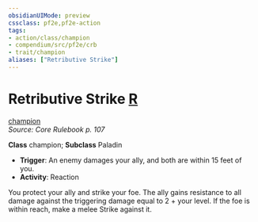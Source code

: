 ```yaml
---
obsidianUIMode: preview
cssclass: pf2e,pf2e-action
tags:
- action/class/champion
- compendium/src/pf2e/crb
- trait/champion
aliases: ["Retributive Strike"]
---
```

# Retributive Strike [R](chapter-9-playing-the-game.md#Actions "Reaction")
[champion](Reference/Rules/Traits/champion.md "Champion Class Trait")  
*Source: Core Rulebook p. 107*  

**Class** champion; **Subclass** Paladin
- **Trigger**: An enemy damages your ally, and both are within 15 feet of you.
- **Activity**: Reaction

You protect your ally and strike your foe. The ally gains resistance to all damage against the triggering damage equal to 2 + your level. If the foe is within reach, make a melee Strike against it.